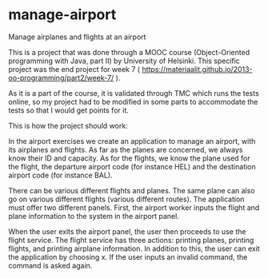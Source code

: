 # manage-airport
Manage airplanes and flights at an airport

This is a project that was done through a MOOC course (Object-Oriented programming with Java, part II) by University of Helsinki. 
This specific project was the end project for week 7 ( https://materiaalit.github.io/2013-oo-programming/part2/week-7/ ).

As it is a part of the course, it is validated through TMC which runs the tests online, so my project had to be modified in some parts to accommodate the tests so that I would get points for it.

This is how the project should work:

In the airport exercises we create an application to manage an airport, with its airplanes and flights. As far as the planes are concerned, we always know their ID and capacity. As for the flights, we know the plane used for the flight, the departure airport code (for instance HEL) and the destination airport code (for instance BAL).

There can be various different flights and planes. The same plane can also go on various different flights (various different routes). The application must offer two different panels. First, the airport worker inputs the flight and plane information to the system in the airport panel.

When the user exits the airport panel, the user then proceeds to use the flight service. The flight service has three actions: printing planes, printing flights, and printing airplane information. In addition to this, the user can exit the application by choosing x. If the user inputs an invalid command, the command is asked again.
